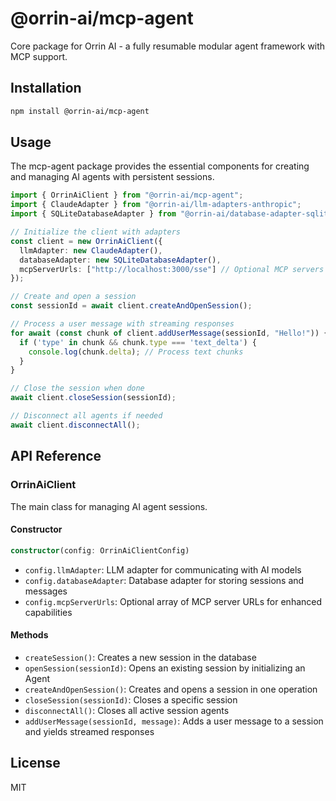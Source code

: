# @orrin-ai/mcp-agent

Core package for Orrin AI - a fully resumable modular agent framework with MCP support.

## Installation

```bash
npm install @orrin-ai/mcp-agent
```

## Usage

The mcp-agent package provides the essential components for creating and managing AI agents with persistent sessions.

```typescript
import { OrrinAiClient } from "@orrin-ai/mcp-agent";
import { ClaudeAdapter } from "@orrin-ai/llm-adapters-anthropic";
import { SQLiteDatabaseAdapter } from "@orrin-ai/database-adapter-sqlite";

// Initialize the client with adapters
const client = new OrrinAiClient({
  llmAdapter: new ClaudeAdapter(),
  databaseAdapter: new SQLiteDatabaseAdapter(),
  mcpServerUrls: ["http://localhost:3000/sse"] // Optional MCP servers
});

// Create and open a session
const sessionId = await client.createAndOpenSession();

// Process a user message with streaming responses
for await (const chunk of client.addUserMessage(sessionId, "Hello!")) {
  if ('type' in chunk && chunk.type === 'text_delta') {
    console.log(chunk.delta); // Process text chunks
  }
}

// Close the session when done
await client.closeSession(sessionId);

// Disconnect all agents if needed
await client.disconnectAll();
```

## API Reference

### OrrinAiClient

The main class for managing AI agent sessions.

#### Constructor

```typescript
constructor(config: OrrinAiClientConfig)
```

- `config.llmAdapter`: LLM adapter for communicating with AI models
- `config.databaseAdapter`: Database adapter for storing sessions and messages
- `config.mcpServerUrls`: Optional array of MCP server URLs for enhanced capabilities

#### Methods

- `createSession()`: Creates a new session in the database
- `openSession(sessionId)`: Opens an existing session by initializing an Agent
- `createAndOpenSession()`: Creates and opens a session in one operation
- `closeSession(sessionId)`: Closes a specific session
- `disconnectAll()`: Closes all active session agents
- `addUserMessage(sessionId, message)`: Adds a user message to a session and yields streamed responses

## License

MIT 